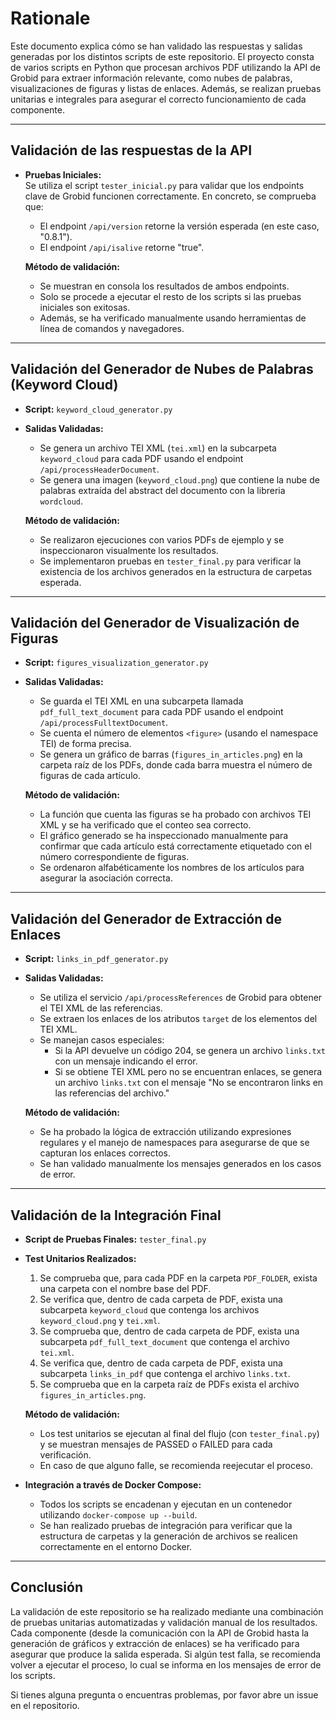 # Rationale

Este documento explica cómo se han validado las respuestas y salidas generadas por los distintos scripts de este repositorio. El proyecto consta de varios scripts en Python que procesan archivos PDF utilizando la API de Grobid para extraer información relevante, como nubes de palabras, visualizaciones de figuras y listas de enlaces. Además, se realizan pruebas unitarias e integrales para asegurar el correcto funcionamiento de cada componente.

---

## Validación de las respuestas de la API

- **Pruebas Iniciales:**  
  Se utiliza el script `tester_inicial.py` para validar que los endpoints clave de Grobid funcionen correctamente. En concreto, se comprueba que:
  - El endpoint `/api/version` retorne la versión esperada (en este caso, "0.8.1").
  - El endpoint `/api/isalive` retorne "true".
  
  **Método de validación:**  
  - Se muestran en consola los resultados de ambos endpoints.
  - Solo se procede a ejecutar el resto de los scripts si las pruebas iniciales son exitosas.
  - Además, se ha verificado manualmente usando herramientas de línea de comandos y navegadores.

---

## Validación del Generador de Nubes de Palabras (Keyword Cloud)

- **Script:** `keyword_cloud_generator.py`  
- **Salidas Validadas:**  
  - Se genera un archivo TEI XML (`tei.xml`) en la subcarpeta `keyword_cloud` para cada PDF usando el endpoint `/api/processHeaderDocument`.
  - Se genera una imagen (`keyword_cloud.png`) que contiene la nube de palabras extraída del abstract del documento con la libreria `wordcloud`.
  
  **Método de validación:**  
  - Se realizaron ejecuciones con varios PDFs de ejemplo y se inspeccionaron visualmente los resultados.
  - Se implementaron pruebas en `tester_final.py` para verificar la existencia de los archivos generados en la estructura de carpetas esperada.

---

## Validación del Generador de Visualización de Figuras

- **Script:** `figures_visualization_generator.py`  
- **Salidas Validadas:**  
  - Se guarda el TEI XML en una subcarpeta llamada `pdf_full_text_document` para cada PDF usando el endpoint `/api/processFulltextDocument`.
  - Se cuenta el número de elementos `<figure>` (usando el namespace TEI) de forma precisa.
  - Se genera un gráfico de barras (`figures_in_articles.png`) en la carpeta raíz de los PDFs, donde cada barra muestra el número de figuras de cada artículo.
  
  **Método de validación:**  
  - La función que cuenta las figuras se ha probado con archivos TEI XML y se ha verificado que el conteo sea correcto.
  - El gráfico generado se ha inspeccionado manualmente para confirmar que cada artículo está correctamente etiquetado con el número correspondiente de figuras.
  - Se ordenaron alfabéticamente los nombres de los artículos para asegurar la asociación correcta.

---

## Validación del Generador de Extracción de Enlaces

- **Script:** `links_in_pdf_generator.py`  
- **Salidas Validadas:**  
  - Se utiliza el servicio `/api/processReferences` de Grobid para obtener el TEI XML de las referencias.
  - Se extraen los enlaces de los atributos `target` de los elementos del TEI XML.
  - Se manejan casos especiales:
    - Si la API devuelve un código 204, se genera un archivo `links.txt` con un mensaje indicando el error.
    - Si se obtiene TEI XML pero no se encuentran enlaces, se genera un archivo `links.txt` con el mensaje "No se encontraron links en las referencias del archivo."
  
  **Método de validación:**  
  - Se ha probado la lógica de extracción utilizando expresiones regulares y el manejo de namespaces para asegurarse de que se capturan los enlaces correctos.
  - Se han validado manualmente los mensajes generados en los casos de error.

---

## Validación de la Integración Final

- **Script de Pruebas Finales:** `tester_final.py`  
- **Test Unitarios Realizados:**  
  1. Se comprueba que, para cada PDF en la carpeta `PDF_FOLDER`, exista una carpeta con el nombre base del PDF.
  2. Se verifica que, dentro de cada carpeta de PDF, exista una subcarpeta `keyword_cloud` que contenga los archivos `keyword_cloud.png` y `tei.xml`.
  3. Se comprueba que, dentro de cada carpeta de PDF, exista una subcarpeta `pdf_full_text_document` que contenga el archivo `tei.xml`.
  4. Se verifica que, dentro de cada carpeta de PDF, exista una subcarpeta `links_in_pdf` que contenga el archivo `links.txt`.
  5. Se comprueba que en la carpeta raíz de PDFs exista el archivo `figures_in_articles.png`.
  
  **Método de validación:**  
  - Los test unitarios se ejecutan al final del flujo (con `tester_final.py`) y se muestran mensajes de PASSED o FAILED para cada verificación.
  - En caso de que alguno falle, se recomienda reejecutar el proceso.

- **Integración a través de Docker Compose:**  
  - Todos los scripts se encadenan y ejecutan en un contenedor utilizando `docker-compose up --build`.
  - Se han realizado pruebas de integración para verificar que la estructura de carpetas y la generación de archivos se realicen correctamente en el entorno Docker.

---

## Conclusión

La validación de este repositorio se ha realizado mediante una combinación de pruebas unitarias automatizadas y validación manual de los resultados. Cada componente (desde la comunicación con la API de Grobid hasta la generación de gráficos y extracción de enlaces) se ha verificado para asegurar que produce la salida esperada. Si algún test falla, se recomienda volver a ejecutar el proceso, lo cual se informa en los mensajes de error de los scripts.

Si tienes alguna pregunta o encuentras problemas, por favor abre un issue en el repositorio.
